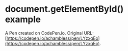 # document.getElementById() example

A Pen created on CodePen.io. Original URL: [https://codepen.io/achambless/pen/LYzxqEo](https://codepen.io/achambless/pen/LYzxqEo).


